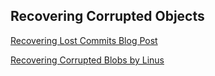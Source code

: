 ## Recovering Corrupted Objects ##

[Recovering Lost Commits Blog Post](http://programblings.com/2008/06/07/the-illustrated-guide-to-recovering-lost-commits-with-git)

[Recovering Corrupted Blobs by Linus](http://www.kernel.org/pub/software/scm/git/docs/howto/recover-corrupted-blob-object.txt)
